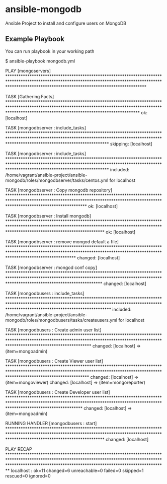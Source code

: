 # ansible-mongodb
Ansible Project to install and configure users on MongoDB

Example Playbook
----------------
You can run playbook in your working path

$ ansible-playbook mongodb.yml

PLAY [mongoservers] **************************************************************************************************************************************************************************************************************

TASK [Gathering Facts] ***********************************************************************************************************************************************************************************************************
ok: [localhost]

TASK [mongodbserver : include_tasks] *********************************************************************************************************************************************************************************************
skipping: [localhost]

TASK [mongodbserver : include_tasks] *********************************************************************************************************************************************************************************************
included: /home/vagrant/ansible-project/ansible-mongodb/roles/mongodbserver/tasks/centos.yml for localhost

TASK [mongodbserver : Copy mongodb repository] ***********************************************************************************************************************************************************************************
ok: [localhost]

TASK [mongodbserver : Install mongodb] *******************************************************************************************************************************************************************************************
ok: [localhost]

TASK [mongodbserver : remove mongod default a file] ******************************************************************************************************************************************************************************
changed: [localhost]

TASK [mongodbserver : mongod conf copy] ******************************************************************************************************************************************************************************************
changed: [localhost]

TASK [mongodbusers : include_tasks] **********************************************************************************************************************************************************************************************
included: /home/vagrant/ansible-project/ansible-mongodb/roles/mongodbusers/tasks/createusers.yml for localhost

TASK [mongodbusers : Create admin user list] *************************************************************************************************************************************************************************************
changed: [localhost] => (item=mongoadmin)

TASK [mongodbusers : Create Viewer user list] ************************************************************************************************************************************************************************************
changed: [localhost] => (item=mongoviewer)
changed: [localhost] => (item=mongoreporter)

TASK [mongodbusers : Create Developer user list] *********************************************************************************************************************************************************************************
changed: [localhost] => (item=mongoadmin)

RUNNING HANDLER [mongodbusers : start] *******************************************************************************************************************************************************************************************
changed: [localhost]

PLAY RECAP ***********************************************************************************************************************************************************************************************************************
localhost                  : ok=11   changed=6    unreachable=0    failed=0    skipped=1    rescued=0    ignored=0 
